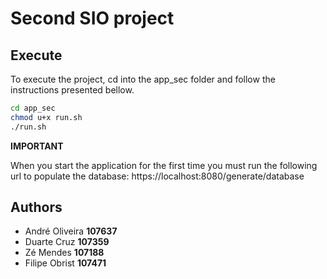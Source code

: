 # Second SIO project

## Execute

To execute the project, cd into the app_sec folder and follow the instructions presented bellow.

```bash
cd app_sec
chmod u+x run.sh
./run.sh
```

**IMPORTANT**

When you start the application for the first time you must run the following url to populate the database:
https://localhost:8080/generate/database

## Authors

- André Oliveira **107637**
- Duarte Cruz **107359**
- Zé Mendes **107188**
- Filipe Obrist **107471**
